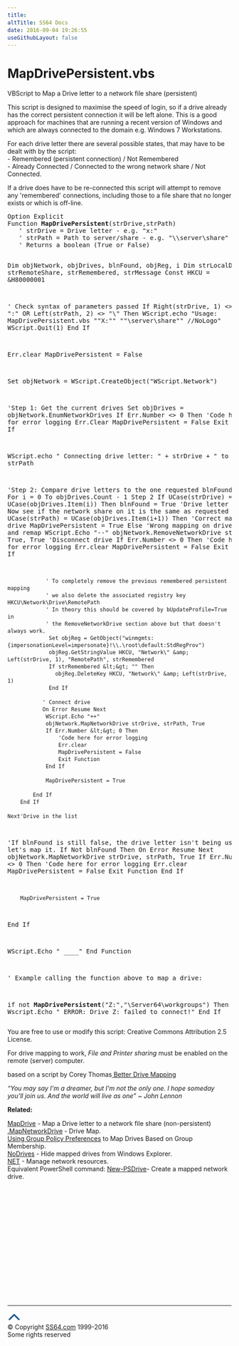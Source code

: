 ```yaml
---
title:
altTitle: SS64 Docs
date: 2016-09-04 19:26:55
useGithubLayout: false
---
```

<!-- #BeginLibraryItem "/Library/head_vbsyntax.lbi" --><!-- #EndLibraryItem --><h1>MapDrivePersistent.vbs</h1> 
<p>VBScript to Map a Drive letter to a network file share (persistent)</p>
<p>This script is designed to maximise the speed of login, so if a drive  already has the correct persistent connection it will be left alone. This is a good approach for machines that are running a recent version of Windows and which are always connected to the domain e.g. Windows 7 Workstations.</p>
<p>For each drive letter there are several possible states, that may have to be dealt with by the script: <br>
- Remembered (persistent connection) / Not Remembered<br>
- Already Connected / Connected to the wrong network share / Not Connected.</p>
<p> If a drive does have to be re-connected this script will attempt to remove any  'remembered' connections, including those to a file share that no longer exists or which is off-line.</p>
<pre>Option Explicit
Function <b>MapDrivePersistent</b>(strDrive,strPath)
   ' strDrive = Drive letter - e.g. "x:"
   ' strPath = Path to server/share - e.g. "\\server\share"
   ' Returns a boolean (True or False)

   Dim objNetwork, objDrives, blnFound, objReg, i
   Dim strLocalDrive, strRemoteShare, strRemembered, strMessage
   Const HKCU = &amp;H80000001

   ' Check syntax of parameters passed
   If Right(strDrive, 1) &lt;&gt; ":" OR Left(strPath, 2) &lt;&gt; "\\" Then
      WScript.echo "Usage: MapDrivePersistent.vbs ""X:"" ""\\server\share"" //NoLogo"
     WScript.Quit(1)
   End If

   Err.clear
   MapDrivePersistent = False

   Set objNetwork = WScript.CreateObject("WScript.Network")

   'Step 1: Get the current drives
   Set objDrives = objNetwork.EnumNetworkDrives
   If Err.Number &lt;&gt; 0 Then
        'Code here for error logging
        Err.Clear
        MapDrivePersistent = False
        Exit Function 
   End If

   WScript.echo "   Connecting drive letter: " + strDrive + " to " + strPath
    
   'Step 2: Compare drive letters to the one requested
   blnFound = False
   For i = 0 To objDrives.Count - 1 Step 2
        If UCase(strDrive) = UCase(objDrives.Item(i)) Then
            blnFound = True
            'Drive letter was found.  Now see if the network share on it is the same as requested
            If UCase(strPath) = UCase(objDrives.Item(i+1)) Then
                'Correct mapping on the drive
                MapDrivePersistent = True
            Else
                'Wrong mapping on drive.  Disconnect and remap
                WScript.Echo "--"
                objNetwork.RemoveNetworkDrive strDrive, True, True 'Disconnect drive
                If Err.Number &lt;&gt; 0 Then
                    'Code here for error logging
                    Err.clear
                    MapDrivePersistent = False
                    Exit Function
                End If

                ' To completely remove the previous remembered persistent mapping
                ' we also delete the associated registry key HKCU\Network\Drive\RemotePath
                ' In theory this should be covered by bUpdateProfile=True in
                ' the RemoveNetworkDrive section above but that doesn't always work.
                 Set objReg = GetObject("winmgmts:{impersonationLevel=impersonate}!\\.\root\default:StdRegProv")
                 objReg.GetStringValue HKCU, "Network\" &amp; Left(strDrive, 1), "RemotePath", strRemembered
                 If strRemembered &lt;&gt; "" Then
                   objReg.DeleteKey HKCU, "Network\" &amp; Left(strDrive, 1)
                 End If

               ' Connect drive
               On Error Resume Next
                WScript.Echo "++"
                objNetwork.MapNetworkDrive strDrive, strPath, True 
                If Err.Number &lt;&gt; 0 Then
                    'Code here for error logging
                    Err.clear
                    MapDrivePersistent = False
                    Exit Function 
                End If

                MapDrivePersistent = True
                
            End If
        End If
        
    Next'Drive in the list
    
   'If blnFound is still false, the drive letter isn't being used.  So let's map it.
   If Not blnFound Then
        On Error Resume Next
        objNetwork.MapNetworkDrive strDrive, strPath, True
        If Err.Number &lt;&gt; 0 Then
            'Code here for error logging
            Err.clear
            MapDrivePersistent = False
            Exit Function 
        End If

        MapDrivePersistent = True
   End If

   WScript.Echo "   ____"
End Function


' Example calling the function above to map a drive:

if not <b>MapDrivePersistent</b>("Z:","\\Server64\workgroups") Then
    Wscript.Echo "   ERROR: Drive Z: failed to connect!"
End If</pre>
<p> You are free to use or modify this script: Creative Commons Attribution 2.5 License.</p>
<p>For drive mapping to work, <i>File and Printer sharing</i> must  be enabled on the remote (server) computer.</p>
<p>based on a script by Corey Thomas<a href="http://vbscripter.blogspot.co.uk/2008/03/better-drive-mapping.html"> Better Drive Mapping</a></p>
<p class="quote"><i>“You may say I'm a dreamer, but I'm not the only one. I hope someday you'll join us. And the world will live as one” ~ John Lennon</i></p>
<p><b>Related:</b></p>
<p><a href="syntax-mapdrive.html">MapDrive</a> - Map a Drive letter to a network file share (non-persistent)<br>
<a href="mapnetworkdrive.html">.MapNetworkDrive</a> - Drive Map.<br>
<a href="http://blogs.technet.com/b/askds/archive/2009/01/07/using-group-policy-preferences-to-map-drives-based-on-group-membership.aspx">Using Group Policy Preferences</a> to Map Drives Based on Group Membership.<br>
<a href="../nt/syntax-nodrives.html">NoDrives</a> - Hide mapped drives from Windows Explorer.<br>
<a href="../nt/net.html">NET</a> - Manage network resources.<br>
Equivalent PowerShell command: <a href="../ps/new-psdrive.html">New-PSDrive</a>- Create a  mapped network drive.</p><!-- #BeginLibraryItem "/Library/foot_vb.lbi" --><p>
<!-- VB300 -->
<ins class="adsbygoogle" style="display:inline-block;width:300px;height:250px" data-ad-client="ca-pub-6140977852749469" data-ad-slot="1683739502"></ins>
<script>
(adsbygoogle = window.adsbygoogle || []).push({});
</script></p>
<hr>
<div id="bl" class="footer"><a href="syntax-mapdrivepersistent.html#"><img src="../images/top.png" width="30" height="22" alt="Back to the Top"></a></div>
<div id="br" class="footer, tagline">© Copyright <a href="http://ss64.com/">SS64.com</a> 1999-2016<br>
Some rights reserved</div><!-- #EndLibraryItem -->

